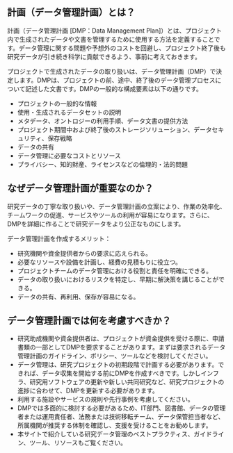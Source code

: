 ## **計画（データ管理計画）とは？**

計画（データ管理計画 [DMP：Data Management Plan]）とは、プロジェクト内で生成されたデータや文書を管理するために使用する方法を定義することです。データ管理に関する問題や予想外のコストを回避し、プロジェクト終了後も研究データが引き続き科学に貢献できるよう、事前に考えておきます。

プロジェクトで生成されたデータの取り扱いは、データ管理計画（DMP）で決定します。DMPは、プロジェクトの前、途中、終了後のデータ管理プロセスについて記述した文書です。DMPの一般的な構成要素は以下の通りです。

* プロジェクトの一般的な情報
* 使用・生成されるデータセットの説明
* メタデータ、オントロジーの利用手順、データ文書の提供方法
* プロジェクト期間中および終了後のストレージソリューション、データセキュリティ、保存戦略
* データの共有
* データ管理に必要なコストとリソース
* プライバシー、知的財産、ライセンスなどの倫理的・法的問題

## **なぜデータ管理計画が重要なのか？**

研究データの丁寧な取り扱いや、データ管理計画の立案により、作業の効率化、チームワークの促進、サービスやツールの利用が容易になります。さらに、DMPを詳細に作ることで研究データをより公正なものにします。  

データ管理計画を作成するメリット：

* 研究機関や資金提供者からの要求に応えられる。
* 必要なリソースや設備を計画し、経費の見積もりに役立つ。
* プロジェクトチームのデータ管理における役割と責任を明確にできる。
* データの取り扱いにおけるリスクを特定し、早期に解決策を講じることができる。
* データの共有、再利用、保存が容易になる。


## **データ管理計画では何を考慮すべきか？**

* 研究助成機関や資金提供者は、プロジェクトが資金提供を受ける際に、申請書類の一部としてDMPを要求することがあります。まずは要求されるデータ管理計画のガイドライン、ポリシー、ツールなどを検討してください。
* データ管理は、研究プロジェクトの初期段階で計画する必要があります。できれば、データ収集を開始する前にDMPを作成すべきです。しかしインフラ、研究用ソフトウェアの更新や新しい共同研究など、研究プロジェクトの進捗に合わせて、DMPを更新する必要があります。
* 利用する施設やサービスの規則や先行事例を考慮してください。
* DMPでは多面的に検討する必要があるため、IT部門、図書館、データの管理者または運用責任者、法務または技術移転チーム、データ保管担当者など、所属機関が推奨する体制を確認し、支援を受けることをお勧めします。
* 本サイトで紹介している研究データ管理のベストプラクティス、ガイドライン、ツール、リソースもご覧ください。